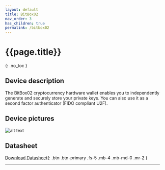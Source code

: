 ```yaml
---
layout: default
title: BitBox02
nav_order: 3
has_children: true
permalink: /bitbox02
---
```

# {{page.title}}
{: .no_toc }

## Device description

The BitBox02 cryptocurrency hardware wallet enables
you to independently generate and securely store your
private keys. You can also use it as a second factor
authenticator (FIDO compliant U2F).


## Device pictures

![alt text]({{site.baseurl}}/assets/images/BitBox02/01_bb02_render.png )


## Datasheet


[Download Datasheet](https://shiftcrypto.ch/bitbox02/BitBox02_Datasheet.pdf){: .btn .btn-primary .fs-5 .mb-4 .mb-md-0 .mr-2 }


---
